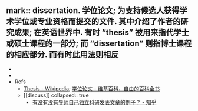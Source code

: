 mark:: dissertation. 学位论文; 为支持候选人获得学术学位或专业资格而提交的文件. 其中介绍了作者的研究成果; 在英语世界中. 有时 “thesis” 被用来指代学士或硕士课程的一部分; 而 “dissertation” 则指博士课程的相应部分. 而有时此用法则相反
-
-
-
- Refs
  - [Thesis - Wikipedia](https://en.wikipedia.org/wiki/Thesis); [学位论文 - 维基百科，自由的百科全书](https://zh.wikipedia.org/zh-cn/%E5%AD%B8%E4%BD%8D%E8%AB%96%E6%96%87)
  - [[discuss]]
    collapsed:: true
    - [有没有没有导师自己独立科研发表文章的例子？ - 知乎](https://www.zhihu.com/question/68286578)